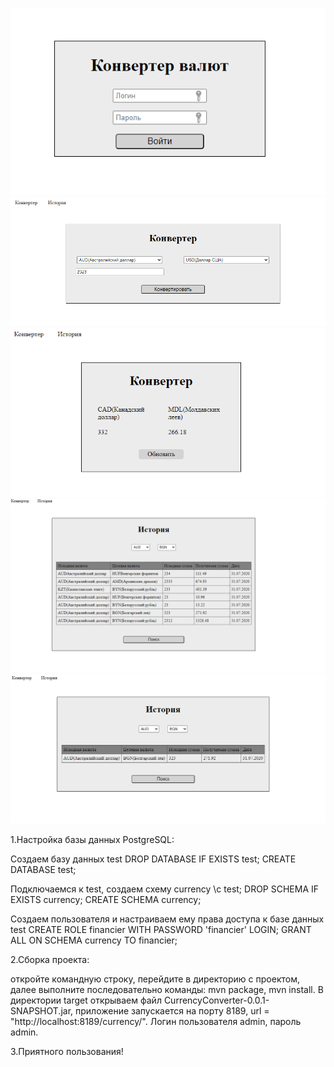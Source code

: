 ![Image alt](https://github.com/VadimRybakov/CurrencyConverter/raw/master/screenshots/login.png)
![Image alt](https://github.com/VadimRybakov/CurrencyConverter/raw/master/screenshots/converter.png)
![Image alt](https://github.com/VadimRybakov/CurrencyConverter/raw/master/screenshots/convert.png)
![Image alt](https://github.com/VadimRybakov/CurrencyConverter/raw/master/screenshots/history.png)
![Image alt](https://github.com/VadimRybakov/CurrencyConverter/raw/master/screenshots/filters.png)

1.Настройка базы данных PostgreSQL:

Создаем базу данных test
DROP DATABASE IF EXISTS test;
CREATE DATABASE test;

Подключаемся к test, создаем схему currency
\c test;
DROP SCHEMA IF EXISTS currency;
CREATE SCHEMA currency;

Создаем пользователя и настраиваем ему права доступа к базе данных test
CREATE ROLE financier WITH PASSWORD 'financier' LOGIN;
GRANT ALL ON SCHEMA currency TO financier;

2.Сборка проекта:

откройте командную строку, перейдите в директорию с проектом, 
далее выполните последовательно команды:
mvn package, 
mvn install.
В директории target открываем файл CurrencyConverter-0.0.1-SNAPSHOT.jar,
приложение запускается на порту 8189, url = "http://localhost:8189/currency/".
Логин пользователя admin, пароль admin.

3.Приятного пользования!